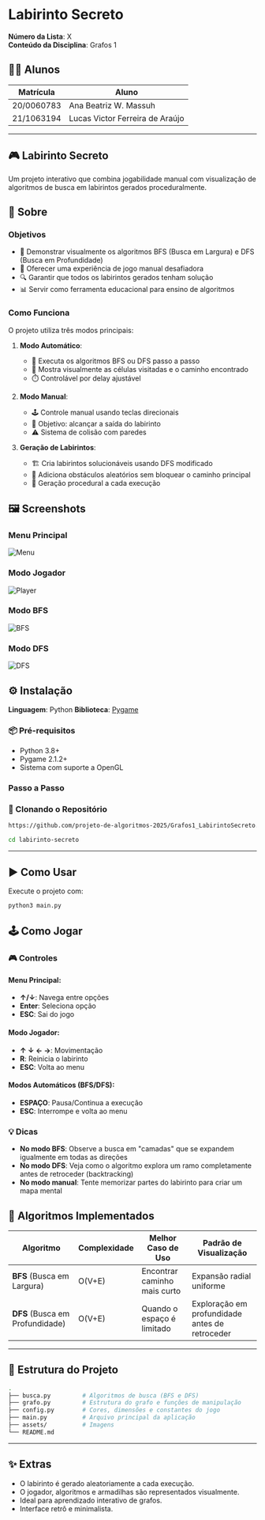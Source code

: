 

# Labirinto Secreto

**Número da Lista**: X  
**Conteúdo da Disciplina**: Grafos 1  

## 👨‍💻 Alunos
| Matrícula | Aluno |
| --------- | ------------------------------- |
| 20/0060783 | Ana Beatriz W. Massuh |
| 21/1063194 | Lucas Victor Ferreira de Araújo |

---

## 🎮 Labirinto Secreto

Um projeto interativo que combina jogabilidade manual com visualização de algoritmos de busca em labirintos gerados proceduralmente.

## 📌 Sobre

### Objetivos
- 🧩 Demonstrar visualmente os algoritmos BFS (Busca em Largura) e DFS (Busca em Profundidade)
- 🎯 Oferecer uma experiência de jogo manual desafiadora
- 🔍 Garantir que todos os labirintos gerados tenham solução
- 📊 Servir como ferramenta educacional para ensino de algoritmos

### Como Funciona
O projeto utiliza três modos principais:

1. **Modo Automático**:
   - 🤖 Executa os algoritmos BFS ou DFS passo a passo
   - 🎨 Mostra visualmente as células visitadas e o caminho encontrado
   - ⏱️ Controlável por delay ajustável

2. **Modo Manual**:
   - 🕹️ Controle manual usando teclas direcionais
   - 🏁 Objetivo: alcançar a saída do labirinto
   - ⚠️ Sistema de colisão com paredes

3. **Geração de Labirintos**:
   - 🏗️ Cria labirintos solucionáveis usando DFS modificado
   - 🧱 Adiciona obstáculos aleatórios sem bloquear o caminho principal
   - 🔄 Geração procedural a cada execução

## 🖼️ Screenshots

### Menu Principal
![Menu](assets/img/menu.png)

### Modo Jogador
![Player](assets/img/player.png)

### Modo BFS
![BFS](assets/img/BFS.png)

### Modo DFS
![DFS](assets/img/DFS.png)

## ⚙️ Instalação

**Linguagem**: Python 
**Biblioteca**: [Pygame](https://www.pygame.org/) 

### 📦 Pré-requisitos
- Python 3.8+
- Pygame 2.1.2+
- Sistema com suporte a OpenGL 

### Passo a Passo

### 🔽 Clonando o Repositório

```bash
https://github.com/projeto-de-algoritmos-2025/Grafos1_LabirintoSecreto.git

cd labirinto-secreto
```

---

## ▶️ Como Usar

Execute o projeto com:

```bash
python3 main.py
```

## 🕹️ Como Jogar

### 🎮 Controles

#### Menu Principal:
- **↑/↓**: Navega entre opções  
- **Enter**: Seleciona opção  
- **ESC**: Sai do jogo  

#### Modo Jogador:
- **↑ ↓ ← →**: Movimentação  
- **R**: Reinicia o labirinto  
- **ESC**: Volta ao menu  

#### Modos Automáticos (BFS/DFS):
- **ESPAÇO**: Pausa/Continua a execução  
- **ESC**: Interrompe e volta ao menu  

### 💡 Dicas
- **No modo BFS**: Observe a busca em "camadas" que se expandem igualmente em todas as direções  
- **No modo DFS**: Veja como o algoritmo explora um ramo completamente antes de retroceder (backtracking)  
- **No modo manual**: Tente memorizar partes do labirinto para criar um mapa mental  

## 🧠 Algoritmos Implementados

| Algoritmo | Complexidade | Melhor Caso de Uso | Padrão de Visualização |
|-----------|--------------|--------------------|------------------------|
| **BFS** (Busca em Largura) | O(V+E) | Encontrar caminho mais curto | Expansão radial uniforme |
| **DFS** (Busca em Profundidade) | O(V+E) | Quando o espaço é limitado | Exploração em profundidade antes de retroceder |

---

## 📁 Estrutura do Projeto

```bash
.
├── busca.py         # Algoritmos de busca (BFS e DFS)
├── grafo.py         # Estrutura do grafo e funções de manipulação
├── config.py        # Cores, dimensões e constantes do jogo
├── main.py          # Arquivo principal da aplicação
├── assets/          # Imagens 
└── README.md
```

---

## ✨ Extras

- O labirinto é gerado aleatoriamente a cada execução.
- O jogador, algoritmos e armadilhas são representados visualmente.
- Ideal para aprendizado interativo de grafos.
- Interface retrô e minimalista.

